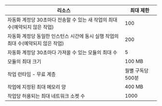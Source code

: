 리소스|최대 제한
---|---
자동화 계정당 30초마다 전송할 수 있는 새 작업의 최대 수(예약되지 않은 작업)|100
자동화 계정당 동일한 인스턴스 시간에 동시 실행 작업의 최대 수(예약되지 않은 작업)|200
자동화 계정당 30초마다 가져올 수 있는 모듈의 최대 수|5
모듈의 최대 크기|100 MB
작업 런타임 - 무료 계층|월별 구독당 500분
작업에 지정된 최대 메모리 양 |400 MB
작업당 허용되는 최대 네트워크 소켓 수|1000

<!---HONumber=AcomDC_0803_2016-->